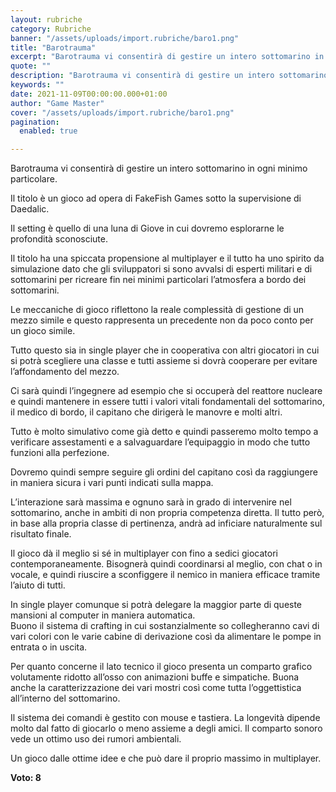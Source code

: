 ```yaml
---
layout: rubriche
category: Rubriche
banner: "/assets/uploads/import.rubriche/baro1.png"
title: "Barotrauma"
excerpt: "Barotrauma vi consentirà di gestire un intero sottomarino in ogni minimo particolare. Il titolo è un gioco ad opera di FakeFish Games sotto la supervisione di Daedalic. Il setting è quello di una luna di Giove in cui dovremo esplorarne le profondità sconosciute. Il titolo ha una spiccata propensione al multiplayer e il tutto ha [&hellip"
quote: ""
description: "Barotrauma vi consentirà di gestire un intero sottomarino in ogni minimo particolare. Il titolo è un gioco ad opera di FakeFish Games sotto la supervisione di Daedalic. Il setting è quello di una luna di Giove in cui dovremo esplorarne le profondità sconosciute. Il titolo ha una spiccata propensione al multiplayer e il tutto ha [&hellip"
keywords: ""
date: 2021-11-09T00:00:00.000+01:00
author: "Game Master"
cover: "/assets/uploads/import.rubriche/baro1.png"
pagination:
  enabled: true

---
```


Barotrauma vi consentirà di gestire un intero sottomarino in ogni minimo particolare.

Il titolo è un gioco ad opera di FakeFish Games sotto la supervisione di Daedalic.

Il setting è quello di una luna di Giove in cui dovremo esplorarne le profondità sconosciute.

Il titolo ha una spiccata propensione al multiplayer e il tutto ha uno spirito da simulazione dato che gli sviluppatori si sono avvalsi di esperti militari e di sottomarini per ricreare fin nei minimi particolari l’atmosfera a bordo dei sottomarini.

Le meccaniche di gioco riflettono la reale complessità di gestione di un mezzo simile e questo rappresenta un precedente non da poco conto per un gioco simile.

Tutto questo sia in single player che in cooperativa con altri giocatori in cui si potrà scegliere una classe e tutti assieme si dovrà cooperare per evitare l’affondamento del mezzo.

Ci sarà quindi l’ingegnere ad esempio che si occuperà del reattore nucleare e quindi mantenere in essere tutti i valori vitali fondamentali del sottomarino, il medico di bordo, il capitano che dirigerà le manovre e molti altri.

Tutto è molto simulativo come già detto e quindi passeremo molto tempo a verificare assestamenti e a salvaguardare l’equipaggio in modo che tutto funzioni alla perfezione.

Dovremo quindi sempre seguire gli ordini del capitano così da raggiungere in maniera sicura i vari punti indicati sulla mappa.

L’interazione sarà massima e ognuno sarà in grado di intervenire nel sottomarino, anche in ambiti di non propria competenza diretta. Il tutto però, in base alla propria classe di pertinenza, andrà ad inficiare naturalmente sul risultato finale.

Il gioco dà il meglio si sé in multiplayer con fino a sedici giocatori contemporaneamente. Bisognerà quindi coordinarsi al meglio, con chat o in vocale, e quindi riuscire a sconfiggere il nemico in maniera efficace tramite l’aiuto di tutti.

In single player comunque si potrà delegare la maggior parte di queste mansioni al computer in maniera automatica.  
Buono il sistema di crafting in cui sostanzialmente so collegheranno cavi di vari colori con le varie cabine di derivazione così da alimentare le pompe in entrata o in uscita.

Per quanto concerne il lato tecnico il gioco presenta un comparto grafico volutamente ridotto all’osso con animazioni buffe e simpatiche. Buona anche la caratterizzazione dei vari mostri così come tutta l’oggettistica all’interno del sottomarino.

Il sistema dei comandi è gestito con mouse e tastiera. La longevità dipende molto dal fatto di giocarlo o meno assieme a degli amici. Il comparto sonoro vede un ottimo uso dei rumori ambientali.

Un gioco dalle ottime idee e che può dare il proprio massimo in multiplayer.

**Voto: 8**